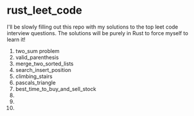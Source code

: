 # rust_leet_code

I'll be slowly filling out this repo with my solutions to the top leet code interview questions.
The solutions will be purely in Rust to force myself to learn it!

1) two_sum problem
2) valid_parenthesis
3) merge_two_sorted_lists
4) search_insert_position
5) climbing_stairs
6) pascals_triangle
7) best_time_to_buy_and_sell_stock
8)
9)
10)
